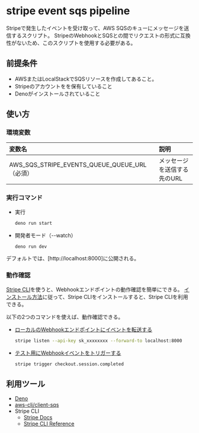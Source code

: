 # stripe event sqs pipeline

Stripeで発生したイベントを受け取って、AWS
SQSのキューにメッセージを送信するスクリプト。
StripeのWebhookとSQSとの間でリクエストの形式に互換性がないため、このスクリプトを使用する必要がある。

## 前提条件

- AWSまたはLocalStackでSQSリソースを作成してあること。
- Stripeのアカウントをを保有していること
- Denoがインストールされていること

## 使い方

### 環境変数

| 変数名                                        | 説明                        |
| :-------------------------------------------- | :-------------------------- |
| AWS_SQS_STRIPE_EVENTS_QUEUE_QUEUE_URL（必須） | メッセージを送信する先のURL |

### 実行コマンド

- 実行
  ```sh
  deno run start
  ```
- 開発者モード（--watch）
  ```sh
  deno run dev
  ```

デフォルトでは、[http://localhost:8000]に公開される。

### 動作確認

[Stripe CLI](https://docs.stripe.com/stripe-cli/overview)を使うと、Webhookエンドポイントの動作確認を簡単にできる。
[インストール方法](https://docs.stripe.com/stripe-cli#install)に従って、Stripe
CLIをインストールすると、Stripe CLIを利用できる。

以下の2つのコマンドを使えば、動作確認できる。

- [ローカルのWebhookエンドポイントにイベントを転送する](https://docs.stripe.com/stripe-cli/overview#forward-events-to-your-local-webhook-endpoint)
  ```sh
  stripe listen --api-key sk_xxxxxxxx --forward-to localhost:8000
  ```
- [テスト用にWebhookイベントをトリガーする](https://docs.stripe.com/stripe-cli/overview#trigger-a-webhook-event-while-testing)
  ```sh
  stripe trigger checkout.session.completed
  ```

## 利用ツール

- [Deno](https://docs.deno.com/runtime/)
- [aws-cli/client-sqs](https://docs.aws.amazon.com/AWSJavaScriptSDK/v3/latest/client/sqs/)
- Stripe CLI
  - [Stripe Docs](https://docs.stripe.com/stripe-cli/overview)
  - [Stripe CLI Reference](https://docs.stripe.com/cli)
